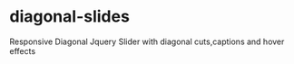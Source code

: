 diagonal-slides
===============

Responsive Diagonal Jquery Slider with diagonal cuts,captions and hover effects
